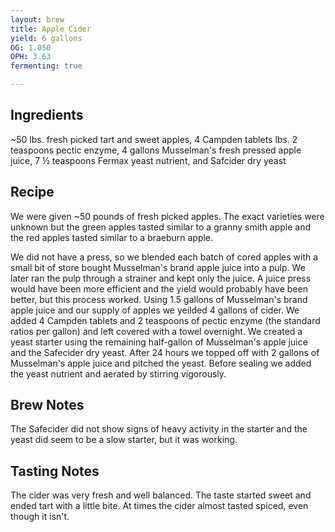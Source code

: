 ```yaml
---
layout: brew
title: Apple Cider
yield: 6 gallons
OG: 1.050
OPH: 3.63
fermenting: true

---
```


## Ingredients
~50 lbs. fresh picked tart and sweet apples, 4 Campden tablets lbs. 2 teaspoons pectic enzyme, 4 gallons Musselman's fresh pressed apple juice, 7 &frac12; teaspoons Fermax yeast nutrient, and Safcider dry yeast

## Recipe
We were given ~50 pounds of fresh picked apples. The exact varieties were unknown but the green apples tasted similar to a granny smith apple and the red apples tasted similar to a braeburn apple.

We did not have a press, so we blended each batch of cored apples with a small bit of store bought Musselman's brand apple juice into a pulp. We later ran the pulp through a strainer and kept only the juice. A juice press would have been more efficient and the yield would probably have been better, but this process worked. Using 1.5 gallons of Musselman's brand apple juice and our supply of apples we yeilded 4 gallons of cider. We added 4 Campden tablets and 2 teaspoons of pectic enzyme (the standard ratios per gallon) and left covered with a towel overnight. We created a yeast starter using the remaining half-gallon of Musselman's apple juice and the Safecider dry yeast. After 24 hours we topped off with 2 gallons of Musselman's apple juice and pitched the yeast. Before sealing we added the yeast nutrient and aerated by stirring vigorously. 

## Brew Notes
The Safecider did not show signs of heavy activity in the starter and the yeast did seem to be a slow starter, but it was working.

## Tasting Notes
The cider was very fresh and well balanced. The taste started sweet and ended tart with a little bite. At times the cider almost tasted spiced, even though it isn't.